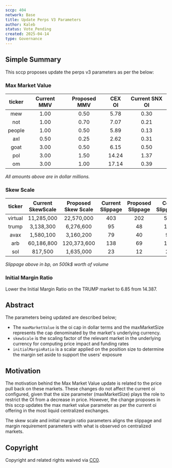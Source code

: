 ```yaml
---
sccp: 404
network: Base
title: Update Perps V3 Parameters
author: Kaleb
status: Vote_Pending
created: 2025-04-14
type: Governance
---
```


## Simple Summary

This sccp proposes update the perps v3 parameters as per the below:

### Max Market Value

| **ticker** | **Current MMV** | **Proposed MMV** | **CEX OI** | **Current SNX OI** |
|:----------:|:---------------:|:----------------:|:-------:|:----------------:|
|     mew    |       1.00      |       0.50       |   5.78  |       0.30       |
|     not    |       1.00      |       0.70       |   7.07  |       0.21       |
|   people   |       1.00      |       0.50       |   5.89  |       0.13       |
|     axl    |       0.50      |       0.25       |   2.62  |       0.31       |
|    goat    |       3.00      |       0.50       |   6.15  |       0.50       |
|     pol    |       3.00      |       1.50       |  14.24  |       1.37       |
|     om     |       3.00      |       1.00       |  17.14  |       0.39       |

*All amounts above are in dollar millions.*

### Skew Scale 

| **ticker** | **Current SkewScale** | **Proposed Skew Scale** | **Current Slippage** | **Proposed Slippage** | **Cex Slippage** |
|:----------:|:---------------------:|:-----------------------:|:--------------------:|:---------------------:|:----------------:|
|   virtual  |       11,285,000      |        22,570,000       |          403         |          202          |        54        |
|    trump   |       3,138,300       |        6,276,600        |          95          |           48          |        11        |
|    avax    |       1,580,100       |        3,160,200        |          79          |           40          |         9        |
|     arb    |       60,186,800      |       120,373,600       |          138         |           69          |        16        |
|     sol    |        817,500        |        1,635,000        |          23          |           12          |         2        |


*Slippage above in bp, on 500k$ worth of volume*

### Initial Margin Ratio

Lower the Initial Margin Ratio on the TRUMP market to 6.85 from 14.387.

## Abstract

The parameters being updated are described below;
 - The `maxMarketValue` is the oi cap in dollar terms and the maxMarketSize represents the cap denominated by the market's underlying currency.
 - `skewScale` is the scaling factor of the relevant market in the underlying currency for computing price impact and funding rates
 - `initialMarginRatio` is a scalar applied on the position size to determine the margin set aside to support the users' exposure


## Motivation

The motivation behind the Max Market Value update is related to the price pull back on these markets. These changes do not affect the current oi configured, given that the size parameter (maxMarketSize) plays the role to restrict the OI from a decrease in price. However, the change proposes in this sccp updates the max market value parameter as per the current oi offering in the most liquid centralized exchanges.

The skew scale and initial margin ratio parameters aligns the slippage and margin requirement parameters with what is observed on centralized markets.

## Copyright

Copyright and related rights waived via [CC0](https://creativecommons.org/publicdomain/zero/1.0/).
